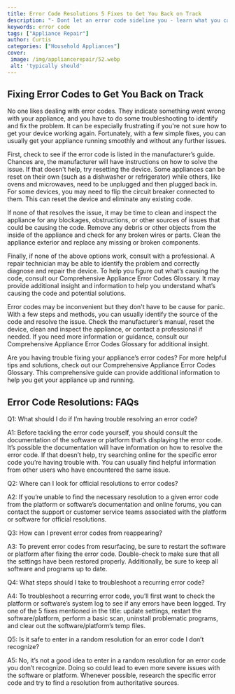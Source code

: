 ```yaml
---
title: Error Code Resolutions 5 Fixes to Get You Back on Track
description: "- Dont let an error code sideline you - learn what you can do to overcome these pesky issues and get back to your projects quickly and easily"
keywords: error code
tags: ["Appliance Repair"]
author: Curtis
categories: ["Household Appliances"]
cover: 
 image: /img/appliancerepair/52.webp
 alt: 'typically should'
---
```

## Fixing Error Codes to Get You Back on Track 
No one likes dealing with error codes. They indicate something went wrong with your appliance, and you have to do some troubleshooting to identify and fix the problem. It can be especially frustrating if you're not sure how to get your device working again. Fortunately, with a few simple fixes, you can usually get your appliance running smoothly and without any further issues. 

First, check to see if the error code is listed in the manufacturer’s guide. Chances are, the manufacturer will have instructions on how to solve the issue. If that doesn't help, try resetting the device. Some appliances can be reset on their own (such as a dishwasher or refrigerator) while others, like ovens and microwaves, need to be unplugged and then plugged back in. For some devices, you may need to flip the circuit breaker connected to them. This can reset the device and eliminate any existing code. 

If none of that resolves the issue, it may be time to clean and inspect the appliance for any blockages, obstructions, or other sources of issues that could be causing the code. Remove any debris or other objects from the inside of the appliance and check for any broken wires or parts. Clean the appliance exterior and replace any missing or broken components. 

Finally, if none of the above options work, consult with a professional. A repair technician may be able to identify the problem and correctly diagnose and repair the device. To help you figure out what’s causing the code, consult our Comprehensive Appliance Error Codes Glossary. It may provide additional insight and information to help you understand what’s causing the code and potential solutions. 

Error codes may be inconvenient but they don't have to be cause for panic. With a few steps and methods, you can usually identify the source of the code and resolve the issue. Check the manufacturer’s manual, reset the device, clean and inspect the appliance, or contact a professional if needed. If you need more information or guidance, consult our Comprehensive Appliance Error Codes Glossary for additional insight. 
 
Are you having trouble fixing your appliance’s error codes? For more helpful tips and solutions, check out our Comprehensive Appliance Error Codes Glossary. This comprehensive guide can provide additional information to help you get your appliance up and running.
## Error Code Resolutions: FAQs

Q1: What should I do if I’m having trouble resolving an error code?

A1: Before tackling the error code yourself, you should consult the documentation of the software or platform that’s displaying the error code. It’s possible the documentation will have information on how to resolve the error code. If that doesn’t help, try searching online for the specific error code you’re having trouble with. You can usually find helpful information from other users who have encountered the same issue.

Q2: Where can I look for official resolutions to error codes?

A2: If you’re unable to find the necessary resolution to a given error code from the platform or software’s documentation and online forums, you can contact the support or customer service teams associated with the platform or software for official resolutions.

Q3: How can I prevent error codes from reappearing?

A3: To prevent error codes from resurfacing, be sure to restart the software or platform after fixing the error code. Double-check to make sure that all the settings have been restored properly. Additionally, be sure to keep all software and programs up to date.

Q4: What steps should I take to troubleshoot a recurring error code?

A4: To troubleshoot a recurring error code, you’ll first want to check the platform or software’s system log to see if any errors have been logged. Try one of the 5 fixes mentioned in the title: update settings, restart the software/platform, perform a basic scan, uninstall problematic programs, and clear out the software/platform’s temp files.

Q5: Is it safe to enter in a random resolution for an error code I don’t recognize?

A5: No, it’s not a good idea to enter in a random resolution for an error code you don’t recognize. Doing so could lead to even more severe issues with the software or platform. Whenever possible, research the specific error code and try to find a resolution from authoritative sources.
